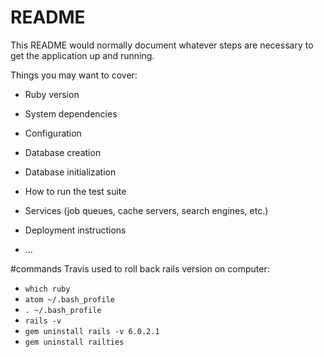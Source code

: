# README

This README would normally document whatever steps are necessary to get the
application up and running.

Things you may want to cover:

* Ruby version

* System dependencies

* Configuration

* Database creation

* Database initialization

* How to run the test suite

* Services (job queues, cache servers, search engines, etc.)

* Deployment instructions

* ...


#commands Travis used to roll back rails version on computer:
* `which ruby`
* `atom ~/.bash_profile`
* `. ~/.bash_profile`
* `rails -v`
* `gem uninstall rails -v 6.0.2.1`
* `gem uninstall railties`
